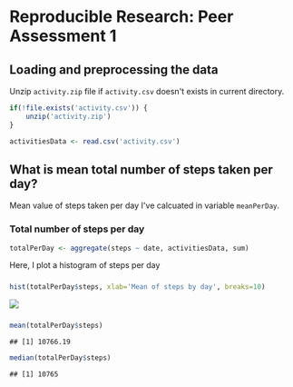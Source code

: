 # Reproducible Research: Peer Assessment 1


## Loading and preprocessing the data

Unzip `activity.zip` file if `activity.csv` doesn't exists in current directory. 


```r
if(!file.exists('activity.csv')) {
    unzip('activity.zip')
}

activitiesData <- read.csv('activity.csv')
```


## What is mean total number of steps taken per day?

Mean value of steps taken per day I've calcuated in variable `meanPerDay`.

### Total number of steps per day

```r
totalPerDay <- aggregate(steps ~ date, activitiesData, sum)
```

Here, I plot a histogram of steps per day
###

```r
hist(totalPerDay$steps, xlab='Mean of steps by day', breaks=10)
```

![](PA1_template_files/figure-html/unnamed-chunk-3-1.png) 

### 


```r
mean(totalPerDay$steps)
```

```
## [1] 10766.19
```

```r
median(totalPerDay$steps)
```

```
## [1] 10765
```

